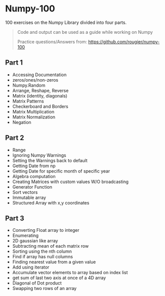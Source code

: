 # Numpy-100
100 exercises on the Numpy Library divided into four parts. 
>Code and output can be used as a guide while working on Numpy
>
>Practice questions/Answers from: https://github.com/rougier/numpy-100

## Part 1
* Accessing Documentation
* zeros/ones/non-zeros 
* Numpy.Random
* Arrange, Reshape, Reverse
* Matrix (identity, diagonals)
* Matrix Patterns
* Checkerboard and Borders
* Matrix Multiplication
* Matrix Normalization
* Negation

## Part 2
* Range
* Ignoring Numpy Warnings
* Setting the Warnings back to default
* Getting Date from np
* Getting Date for specific month of specific year
* Algebra computation
* Creating Matrices with custom values W/O broadcasting
* Generator Function
* Sort vectors
* Immutable array
* Structured Array with x,y coordinates 

## Part 3
* Converting Float array to integer
* Enumerating
* 2D gaussian like array
* Subtracting mean of each matrix row
* Sorting using the nth column
* Find if array has null columns 
* Finding nearest value from a given value
* Add using iterator
* Accumulate vector elements to array based on index list
* get sum of last two axis at once of a 4D array
* Diagonal of Dot product
* Swapping two rows of an array





